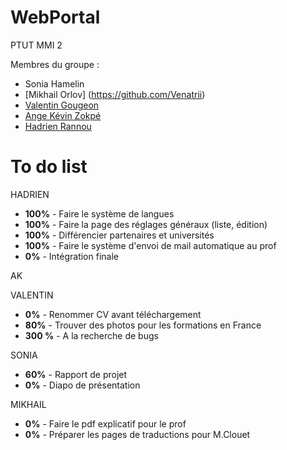 # WebPortal
PTUT MMI 2

Membres du groupe :
- Sonia Hamelin
- [Mikhail Orlov] (https://github.com/Venatrii)
- [Valentin Gougeon](https://github.com/ValGou)
- [Ange Kévin Zokpé](https://github.com/Ange-Kevin)
- [Hadrien Rannou](https://github.com/HadrienX)

# To do list
HADRIEN
- <b>100%</b> - Faire le système de langues
- <b>100%</b> - Faire la page des réglages généraux (liste, édition)
- <b>100%</b> - Différencier partenaires et universités
- <b>100%</b> - Faire le système d'envoi de mail automatique au prof
- <b>0%</b> - Intégration finale

AK


VALENTIN
- <b>0%</b> - Renommer CV avant téléchargement
- <b>80%</b> - Trouver des photos pour les formations en France
- <b>300 %</b> - A la recherche de bugs


SONIA
- <b>60%</b> - Rapport de projet
- <b>0%</b> - Diapo de présentation

MIKHAIL
- <b>0%</b> - Faire le pdf explicatif pour le prof
- <b>0%</b> - Préparer les pages de traductions pour M.Clouet
